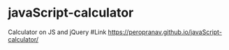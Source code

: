 # javaScript-calculator
Calculator on JS and jQuery
#Link
https://peropranav.github.io/javaScript-calculator/
